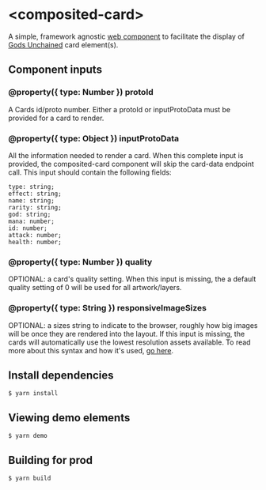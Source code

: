 # \<composited-card\>

A simple, framework agnostic [web component](https://developer.mozilla.org/en-US/docs/Web/Web_Components) to facilitate the display of [Gods Unchained](https://godsunchained.com/) card element(s).

## Component inputs

### @property({ type: Number }) protoId

A Cards id/proto number. Either a protoId or inputProtoData must be provided for a card to render.

### @property({ type: Object }) inputProtoData

All the information needed to render a card. When this complete input is provided, the composited-card component will skip the card-data endpoint call.
This input should contain the following fields:

```
type: string;
effect: string;
name: string;
rarity: string;
god: string;
mana: number;
id: number;
attack: number;
health: number;
```

### @property({ type: Number }) quality

OPTIONAL: a card's quality setting. When this input is missing, the a default quality setting of 0 will be used for all artwork/layers.

### @property({ type: String }) responsiveImageSizes

OPTIONAL: a sizes string to indicate to the browser, roughly how big images will be once they are rendered into the layout. If this input is missing, the cards will automatically use the lowest resolution assets available. To read more about this syntax and how it's used, [go here](https://css-tricks.com/sometimes-sizes-is-quite-important/).

## Install dependencies

```
$ yarn install
```

## Viewing demo elements

```
$ yarn demo
```

## Building for prod

```
$ yarn build
```
